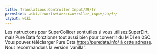 ```yaml
---
title: Translations:Controller Input/29/fr
permalink: wiki/Translations:Controller_Input/29/fr/
layout: wiki
---
```


Les instructions pour SuperCollider sont utiles si vous utilisez
SuperDirt, mais Pure Data fonctionne tout aussi bien pour convertir du
MIDI en OSC. Vous pouvez télécharger Pure Data [https://puredata.info/ à
cette adresse](https://puredata.info/_à_cette_adresse "wikilink"). Nous
recommandons la version 'vanilla'.
